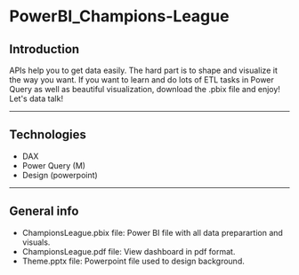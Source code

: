 # PowerBI_Champions-League
## Introduction
APIs help you to get data easily. The hard part is to shape and visualize it the way you want. If you want to learn and do lots of ETL tasks in Power Query as well as beautiful visualization, download the .pbix file and enjoy!<br/>
Let's data talk!
***
## Technologies
* DAX
* Power Query (M)
* Design (powerpoint)
***
## General info
* ChampionsLeague.pbix file: Power BI file with all data preparartion and visuals.
* ChampionsLeague.pdf file: View dashboard in pdf format.
* Theme.pptx file: Powerpoint file used to design background.
